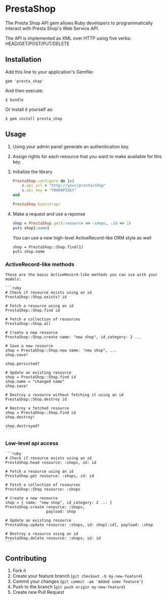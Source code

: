 # PrestaShop

The Presta Shop API gem allows Ruby developers to programmatically interact with Presta Shop's Web Service API.

The API is implemented as XML over HTTP using five verbs: HEAD/GET/POST/PUT/DELETE

## Installation

Add this line to your application's Gemfile:

	gem 'presta_shop'

And then execute:

    $ bundle

Or install it yourself as:

    $ gem install presta_shop

## Usage

1. Using your admin panel generate an authentication key. 
2. Assign rights for each resource that you want to make available for this key.
3. Initialize the library
	
	```ruby
	PrestaShop.configure do |c|
		c.api_url = "http://your/presta/shop"
		c.api_key = "YOURAPIKEY"
	end

	PrestaShop.bootstrap!
	```

4. Make a request and use a reponse

	```ruby
	shop = PrestaShop.get(:resource => :shops, :id => 1)
	puts shop[:name]
	```

	You can use a new high-level ActiveRecord-like ORM style as well 

	```
	shop = PrestaShop::Shop.find(1)
	puts shop.name
	```  
### ActiveRecord-like methods

	These are the basic ActiveRecord-like methods you can use with your models:

	```ruby
	# Check if resource exists using an id
	PrestaShop::Shop.exists? id

	# Fetch a resource using an id
	PrestaShop::Shop.find id
	
	# Fetch a collection of resources
	PrestaShop::Shop.all
	
	# Create a new resource
	PrestaShop::Shop.create name: "new shop", id_category: 2 ...

	# Save a new resource
	shop = PrestaShop::Shop.new name: "new shop", ...
	shop.save!

	shop.persisted?

	# Update an existing resource
	shop = PrestaShop::Shop.find id
	shop.name = "changed name"
	shop.save!

	# Destroy a resource without fetching it using an id
	PrestaShop::Shop.destroy id

	# Destroy a fetched resource
	shop = PrestaShop::Shop.find id
	shop.destroy!

	shop.destroyed?
	```
### Low-level api access
	
	```ruby
	# Check if resource exists using an id
	PrestaShop.head resource: :shops, id: id

	# Fetch a resource using an id
	PrestaShop.get resource: :shops, id: id
	
	# Fetch a collection of resources
	PrestaShop::Shop resource: :shops
	
	# Create a new resource
	shop = { name: "new shop", id_category: 2 ... }
	PrestaShop.create resource: :shops, 
					  payload: shop 

	# Update an existing resource
	PrestaShop.update resource: :shops, id: shop[:id], payload: :shop

	# Destroy a resource using an id
	PrestaShop.delete resource: :shops, id: id
	```

## Contributing

1. Fork it
2. Create your feature branch (`git checkout -b my-new-feature`)
3. Commit your changes (`git commit -am 'Added some feature'`)
4. Push to the branch (`git push origin my-new-feature`)
5. Create new Pull Request
